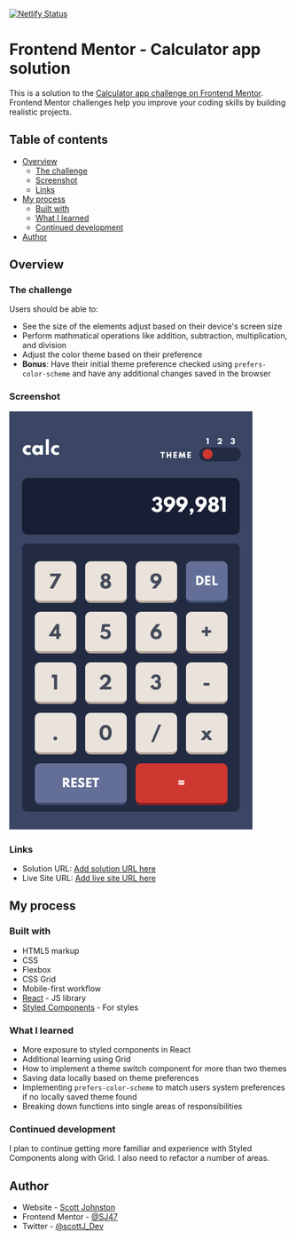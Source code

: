 [![Netlify Status](https://api.netlify.com/api/v1/badges/4995c5f8-e773-4cf3-afec-a5fcbf1969a6/deploy-status)](https://app.netlify.com/sites/optimistic-austin-b16c11/deploys)

# Frontend Mentor - Calculator app solution

This is a solution to the [Calculator app challenge on Frontend Mentor](https://www.frontendmentor.io/challenges/calculator-app-9lteq5N29). Frontend Mentor challenges help you improve your coding skills by building realistic projects.

## Table of contents

-   [Overview](#overview)
    -   [The challenge](#the-challenge)
    -   [Screenshot](#screenshot)
    -   [Links](#links)
-   [My process](#my-process)
    -   [Built with](#built-with)
    -   [What I learned](#what-i-learned)
    -   [Continued development](#continued-development)
-   [Author](#author)

## Overview

### The challenge

Users should be able to:

-   See the size of the elements adjust based on their device's screen size
-   Perform mathmatical operations like addition, subtraction, multiplication, and division
-   Adjust the color theme based on their preference
-   **Bonus**: Have their initial theme preference checked using `prefers-color-scheme` and have any additional changes saved in the browser

### Screenshot

![](./screenshot.png)

### Links

-   Solution URL: [Add solution URL here](https://your-solution-url.com)
-   Live Site URL: [Add live site URL here](https://calculator.scottjohnston.dev)

## My process

### Built with

-   HTML5 markup
-   CSS
-   Flexbox
-   CSS Grid
-   Mobile-first workflow
-   [React](https://reactjs.org/) - JS library
-   [Styled Components](https://styled-components.com/) - For styles

### What I learned

-   More exposure to styled components in React
-   Additional learning using Grid
-   How to implement a theme switch component for more than two themes
-   Saving data locally based on theme preferences
-   Implementing `prefers-color-scheme` to match users system preferences if no locally saved theme found
-   Breaking down functions into single areas of responsibilities

### Continued development

I plan to continue getting more familiar and experience with Styled Components along with Grid. I also need to refactor a number of areas.

## Author

-   Website - [Scott Johnston](https://www.scottjohnston.dev)
-   Frontend Mentor - [@SJ47](https://www.frontendmentor.io/profile/SJ47)
-   Twitter - [@scottJ_Dev](https://www.twitter.com/scottJ_Dev)
